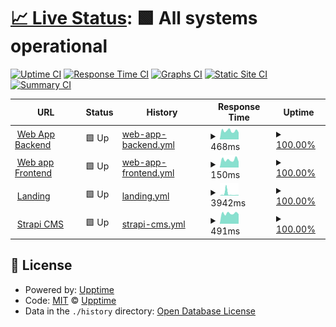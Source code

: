 # [📈 Live Status](https://aimages-ai.github.io/upptime): <!--live status--> **🟩 All systems operational**

[![Uptime CI](https://github.com/bfreskura/upptime/workflows/Uptime%20CI/badge.svg)](https://github.com/bfreskura/upptime/actions?query=workflow%3A%22Uptime+CI%22)
[![Response Time CI](https://github.com/bfreskura/upptime/workflows/Response%20Time%20CI/badge.svg)](https://github.com/bfreskura/upptime/actions?query=workflow%3A%22Response+Time+CI%22)
[![Graphs CI](https://github.com/bfreskura/upptime/workflows/Graphs%20CI/badge.svg)](https://github.com/bfreskura/upptime/actions?query=workflow%3A%22Graphs+CI%22)
[![Static Site CI](https://github.com/bfreskura/upptime/workflows/Static%20Site%20CI/badge.svg)](https://github.com/bfreskura/upptime/actions?query=workflow%3A%22Static+Site+CI%22)
[![Summary CI](https://github.com/bfreskura/upptime/workflows/Summary%20CI/badge.svg)](https://github.com/bfreskura/upptime/actions?query=workflow%3A%22Summary+CI%22)

<!--start: status pages-->
<!-- This summary is generated by Upptime (https://github.com/upptime/upptime) -->
<!-- Do not edit this manually, your changes will be overwritten -->
<!-- prettier-ignore -->
| URL | Status | History | Response Time | Uptime |
| --- | ------ | ------- | ------------- | ------ |
| <img alt="" src="https://icons.duckduckgo.com/ip3/backend.aimages.ai.ico" height="13"> [Web App Backend](https://backend.aimages.ai/api/statistics/) | 🟩 Up | [web-app-backend.yml](https://github.com/AImages-ai/upptime/commits/HEAD/history/web-app-backend.yml) | <details><summary><img alt="Response time graph" src="./graphs/web-app-backend/response-time-week.png" height="20"> 468ms</summary><br><a href="https://AImages-ai.github.io/upptime/history/web-app-backend"><img alt="Response time 828" src="https://img.shields.io/endpoint?url=https%3A%2F%2Fraw.githubusercontent.com%2FAImages-ai%2Fupptime%2FHEAD%2Fapi%2Fweb-app-backend%2Fresponse-time.json"></a><br><a href="https://AImages-ai.github.io/upptime/history/web-app-backend"><img alt="24-hour response time 376" src="https://img.shields.io/endpoint?url=https%3A%2F%2Fraw.githubusercontent.com%2FAImages-ai%2Fupptime%2FHEAD%2Fapi%2Fweb-app-backend%2Fresponse-time-day.json"></a><br><a href="https://AImages-ai.github.io/upptime/history/web-app-backend"><img alt="7-day response time 468" src="https://img.shields.io/endpoint?url=https%3A%2F%2Fraw.githubusercontent.com%2FAImages-ai%2Fupptime%2FHEAD%2Fapi%2Fweb-app-backend%2Fresponse-time-week.json"></a><br><a href="https://AImages-ai.github.io/upptime/history/web-app-backend"><img alt="30-day response time 734" src="https://img.shields.io/endpoint?url=https%3A%2F%2Fraw.githubusercontent.com%2FAImages-ai%2Fupptime%2FHEAD%2Fapi%2Fweb-app-backend%2Fresponse-time-month.json"></a><br><a href="https://AImages-ai.github.io/upptime/history/web-app-backend"><img alt="1-year response time 828" src="https://img.shields.io/endpoint?url=https%3A%2F%2Fraw.githubusercontent.com%2FAImages-ai%2Fupptime%2FHEAD%2Fapi%2Fweb-app-backend%2Fresponse-time-year.json"></a></details> | <details><summary><a href="https://AImages-ai.github.io/upptime/history/web-app-backend">100.00%</a></summary><a href="https://AImages-ai.github.io/upptime/history/web-app-backend"><img alt="All-time uptime 99.97%" src="https://img.shields.io/endpoint?url=https%3A%2F%2Fraw.githubusercontent.com%2FAImages-ai%2Fupptime%2FHEAD%2Fapi%2Fweb-app-backend%2Fuptime.json"></a><br><a href="https://AImages-ai.github.io/upptime/history/web-app-backend"><img alt="24-hour uptime 100.00%" src="https://img.shields.io/endpoint?url=https%3A%2F%2Fraw.githubusercontent.com%2FAImages-ai%2Fupptime%2FHEAD%2Fapi%2Fweb-app-backend%2Fuptime-day.json"></a><br><a href="https://AImages-ai.github.io/upptime/history/web-app-backend"><img alt="7-day uptime 100.00%" src="https://img.shields.io/endpoint?url=https%3A%2F%2Fraw.githubusercontent.com%2FAImages-ai%2Fupptime%2FHEAD%2Fapi%2Fweb-app-backend%2Fuptime-week.json"></a><br><a href="https://AImages-ai.github.io/upptime/history/web-app-backend"><img alt="30-day uptime 99.95%" src="https://img.shields.io/endpoint?url=https%3A%2F%2Fraw.githubusercontent.com%2FAImages-ai%2Fupptime%2FHEAD%2Fapi%2Fweb-app-backend%2Fuptime-month.json"></a><br><a href="https://AImages-ai.github.io/upptime/history/web-app-backend"><img alt="1-year uptime 99.97%" src="https://img.shields.io/endpoint?url=https%3A%2F%2Fraw.githubusercontent.com%2FAImages-ai%2Fupptime%2FHEAD%2Fapi%2Fweb-app-backend%2Fuptime-year.json"></a></details>
| <img alt="" src="https://icons.duckduckgo.com/ip3/app.tensorpix.ai.ico" height="13"> [Web app Frontend](https://app.tensorpix.ai) | 🟩 Up | [web-app-frontend.yml](https://github.com/AImages-ai/upptime/commits/HEAD/history/web-app-frontend.yml) | <details><summary><img alt="Response time graph" src="./graphs/web-app-frontend/response-time-week.png" height="20"> 150ms</summary><br><a href="https://AImages-ai.github.io/upptime/history/web-app-frontend"><img alt="Response time 196" src="https://img.shields.io/endpoint?url=https%3A%2F%2Fraw.githubusercontent.com%2FAImages-ai%2Fupptime%2FHEAD%2Fapi%2Fweb-app-frontend%2Fresponse-time.json"></a><br><a href="https://AImages-ai.github.io/upptime/history/web-app-frontend"><img alt="24-hour response time 112" src="https://img.shields.io/endpoint?url=https%3A%2F%2Fraw.githubusercontent.com%2FAImages-ai%2Fupptime%2FHEAD%2Fapi%2Fweb-app-frontend%2Fresponse-time-day.json"></a><br><a href="https://AImages-ai.github.io/upptime/history/web-app-frontend"><img alt="7-day response time 150" src="https://img.shields.io/endpoint?url=https%3A%2F%2Fraw.githubusercontent.com%2FAImages-ai%2Fupptime%2FHEAD%2Fapi%2Fweb-app-frontend%2Fresponse-time-week.json"></a><br><a href="https://AImages-ai.github.io/upptime/history/web-app-frontend"><img alt="30-day response time 153" src="https://img.shields.io/endpoint?url=https%3A%2F%2Fraw.githubusercontent.com%2FAImages-ai%2Fupptime%2FHEAD%2Fapi%2Fweb-app-frontend%2Fresponse-time-month.json"></a><br><a href="https://AImages-ai.github.io/upptime/history/web-app-frontend"><img alt="1-year response time 196" src="https://img.shields.io/endpoint?url=https%3A%2F%2Fraw.githubusercontent.com%2FAImages-ai%2Fupptime%2FHEAD%2Fapi%2Fweb-app-frontend%2Fresponse-time-year.json"></a></details> | <details><summary><a href="https://AImages-ai.github.io/upptime/history/web-app-frontend">100.00%</a></summary><a href="https://AImages-ai.github.io/upptime/history/web-app-frontend"><img alt="All-time uptime 100.00%" src="https://img.shields.io/endpoint?url=https%3A%2F%2Fraw.githubusercontent.com%2FAImages-ai%2Fupptime%2FHEAD%2Fapi%2Fweb-app-frontend%2Fuptime.json"></a><br><a href="https://AImages-ai.github.io/upptime/history/web-app-frontend"><img alt="24-hour uptime 100.00%" src="https://img.shields.io/endpoint?url=https%3A%2F%2Fraw.githubusercontent.com%2FAImages-ai%2Fupptime%2FHEAD%2Fapi%2Fweb-app-frontend%2Fuptime-day.json"></a><br><a href="https://AImages-ai.github.io/upptime/history/web-app-frontend"><img alt="7-day uptime 100.00%" src="https://img.shields.io/endpoint?url=https%3A%2F%2Fraw.githubusercontent.com%2FAImages-ai%2Fupptime%2FHEAD%2Fapi%2Fweb-app-frontend%2Fuptime-week.json"></a><br><a href="https://AImages-ai.github.io/upptime/history/web-app-frontend"><img alt="30-day uptime 100.00%" src="https://img.shields.io/endpoint?url=https%3A%2F%2Fraw.githubusercontent.com%2FAImages-ai%2Fupptime%2FHEAD%2Fapi%2Fweb-app-frontend%2Fuptime-month.json"></a><br><a href="https://AImages-ai.github.io/upptime/history/web-app-frontend"><img alt="1-year uptime 100.00%" src="https://img.shields.io/endpoint?url=https%3A%2F%2Fraw.githubusercontent.com%2FAImages-ai%2Fupptime%2FHEAD%2Fapi%2Fweb-app-frontend%2Fuptime-year.json"></a></details>
| <img alt="" src="https://icons.duckduckgo.com/ip3/tensorpix.ai.ico" height="13"> [Landing](https://tensorpix.ai) | 🟩 Up | [landing.yml](https://github.com/AImages-ai/upptime/commits/HEAD/history/landing.yml) | <details><summary><img alt="Response time graph" src="./graphs/landing/response-time-week.png" height="20"> 3942ms</summary><br><a href="https://AImages-ai.github.io/upptime/history/landing"><img alt="Response time 4530" src="https://img.shields.io/endpoint?url=https%3A%2F%2Fraw.githubusercontent.com%2FAImages-ai%2Fupptime%2FHEAD%2Fapi%2Flanding%2Fresponse-time.json"></a><br><a href="https://AImages-ai.github.io/upptime/history/landing"><img alt="24-hour response time 1348" src="https://img.shields.io/endpoint?url=https%3A%2F%2Fraw.githubusercontent.com%2FAImages-ai%2Fupptime%2FHEAD%2Fapi%2Flanding%2Fresponse-time-day.json"></a><br><a href="https://AImages-ai.github.io/upptime/history/landing"><img alt="7-day response time 3942" src="https://img.shields.io/endpoint?url=https%3A%2F%2Fraw.githubusercontent.com%2FAImages-ai%2Fupptime%2FHEAD%2Fapi%2Flanding%2Fresponse-time-week.json"></a><br><a href="https://AImages-ai.github.io/upptime/history/landing"><img alt="30-day response time 4982" src="https://img.shields.io/endpoint?url=https%3A%2F%2Fraw.githubusercontent.com%2FAImages-ai%2Fupptime%2FHEAD%2Fapi%2Flanding%2Fresponse-time-month.json"></a><br><a href="https://AImages-ai.github.io/upptime/history/landing"><img alt="1-year response time 4530" src="https://img.shields.io/endpoint?url=https%3A%2F%2Fraw.githubusercontent.com%2FAImages-ai%2Fupptime%2FHEAD%2Fapi%2Flanding%2Fresponse-time-year.json"></a></details> | <details><summary><a href="https://AImages-ai.github.io/upptime/history/landing">100.00%</a></summary><a href="https://AImages-ai.github.io/upptime/history/landing"><img alt="All-time uptime 99.98%" src="https://img.shields.io/endpoint?url=https%3A%2F%2Fraw.githubusercontent.com%2FAImages-ai%2Fupptime%2FHEAD%2Fapi%2Flanding%2Fuptime.json"></a><br><a href="https://AImages-ai.github.io/upptime/history/landing"><img alt="24-hour uptime 100.00%" src="https://img.shields.io/endpoint?url=https%3A%2F%2Fraw.githubusercontent.com%2FAImages-ai%2Fupptime%2FHEAD%2Fapi%2Flanding%2Fuptime-day.json"></a><br><a href="https://AImages-ai.github.io/upptime/history/landing"><img alt="7-day uptime 100.00%" src="https://img.shields.io/endpoint?url=https%3A%2F%2Fraw.githubusercontent.com%2FAImages-ai%2Fupptime%2FHEAD%2Fapi%2Flanding%2Fuptime-week.json"></a><br><a href="https://AImages-ai.github.io/upptime/history/landing"><img alt="30-day uptime 99.96%" src="https://img.shields.io/endpoint?url=https%3A%2F%2Fraw.githubusercontent.com%2FAImages-ai%2Fupptime%2FHEAD%2Fapi%2Flanding%2Fuptime-month.json"></a><br><a href="https://AImages-ai.github.io/upptime/history/landing"><img alt="1-year uptime 99.98%" src="https://img.shields.io/endpoint?url=https%3A%2F%2Fraw.githubusercontent.com%2FAImages-ai%2Fupptime%2FHEAD%2Fapi%2Flanding%2Fuptime-year.json"></a></details>
| <img alt="" src="https://icons.duckduckgo.com/ip3/cms.tensorpix.ai.ico" height="13"> [Strapi CMS](https://cms.tensorpix.ai) | 🟩 Up | [strapi-cms.yml](https://github.com/AImages-ai/upptime/commits/HEAD/history/strapi-cms.yml) | <details><summary><img alt="Response time graph" src="./graphs/strapi-cms/response-time-week.png" height="20"> 491ms</summary><br><a href="https://AImages-ai.github.io/upptime/history/strapi-cms"><img alt="Response time 558" src="https://img.shields.io/endpoint?url=https%3A%2F%2Fraw.githubusercontent.com%2FAImages-ai%2Fupptime%2FHEAD%2Fapi%2Fstrapi-cms%2Fresponse-time.json"></a><br><a href="https://AImages-ai.github.io/upptime/history/strapi-cms"><img alt="24-hour response time 451" src="https://img.shields.io/endpoint?url=https%3A%2F%2Fraw.githubusercontent.com%2FAImages-ai%2Fupptime%2FHEAD%2Fapi%2Fstrapi-cms%2Fresponse-time-day.json"></a><br><a href="https://AImages-ai.github.io/upptime/history/strapi-cms"><img alt="7-day response time 491" src="https://img.shields.io/endpoint?url=https%3A%2F%2Fraw.githubusercontent.com%2FAImages-ai%2Fupptime%2FHEAD%2Fapi%2Fstrapi-cms%2Fresponse-time-week.json"></a><br><a href="https://AImages-ai.github.io/upptime/history/strapi-cms"><img alt="30-day response time 532" src="https://img.shields.io/endpoint?url=https%3A%2F%2Fraw.githubusercontent.com%2FAImages-ai%2Fupptime%2FHEAD%2Fapi%2Fstrapi-cms%2Fresponse-time-month.json"></a><br><a href="https://AImages-ai.github.io/upptime/history/strapi-cms"><img alt="1-year response time 558" src="https://img.shields.io/endpoint?url=https%3A%2F%2Fraw.githubusercontent.com%2FAImages-ai%2Fupptime%2FHEAD%2Fapi%2Fstrapi-cms%2Fresponse-time-year.json"></a></details> | <details><summary><a href="https://AImages-ai.github.io/upptime/history/strapi-cms">100.00%</a></summary><a href="https://AImages-ai.github.io/upptime/history/strapi-cms"><img alt="All-time uptime 100.00%" src="https://img.shields.io/endpoint?url=https%3A%2F%2Fraw.githubusercontent.com%2FAImages-ai%2Fupptime%2FHEAD%2Fapi%2Fstrapi-cms%2Fuptime.json"></a><br><a href="https://AImages-ai.github.io/upptime/history/strapi-cms"><img alt="24-hour uptime 100.00%" src="https://img.shields.io/endpoint?url=https%3A%2F%2Fraw.githubusercontent.com%2FAImages-ai%2Fupptime%2FHEAD%2Fapi%2Fstrapi-cms%2Fuptime-day.json"></a><br><a href="https://AImages-ai.github.io/upptime/history/strapi-cms"><img alt="7-day uptime 100.00%" src="https://img.shields.io/endpoint?url=https%3A%2F%2Fraw.githubusercontent.com%2FAImages-ai%2Fupptime%2FHEAD%2Fapi%2Fstrapi-cms%2Fuptime-week.json"></a><br><a href="https://AImages-ai.github.io/upptime/history/strapi-cms"><img alt="30-day uptime 100.00%" src="https://img.shields.io/endpoint?url=https%3A%2F%2Fraw.githubusercontent.com%2FAImages-ai%2Fupptime%2FHEAD%2Fapi%2Fstrapi-cms%2Fuptime-month.json"></a><br><a href="https://AImages-ai.github.io/upptime/history/strapi-cms"><img alt="1-year uptime 100.00%" src="https://img.shields.io/endpoint?url=https%3A%2F%2Fraw.githubusercontent.com%2FAImages-ai%2Fupptime%2FHEAD%2Fapi%2Fstrapi-cms%2Fuptime-year.json"></a></details>

<!--end: status pages-->

## 📄 License

- Powered by: [Upptime](https://github.com/upptime/upptime)
- Code: [MIT](./LICENSE) © [Upptime](https://upptime.js.org)
- Data in the `./history` directory: [Open Database License](https://opendatacommons.org/licenses/odbl/1-0/)

